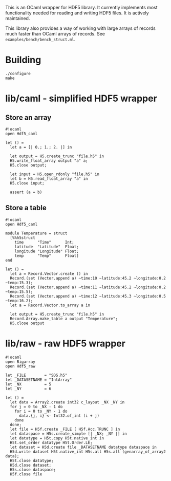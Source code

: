 This is an OCaml wrapper for HDF5 library.  It currently implements most functionality
needed for reading and writing HDF5 files.  It is actively maintained.

This library also provides a way of working with large arrays of records much faster than
OCaml arrays of records.  See `examples/bench/bench_struct.ml`.

# Building

    ./configure
    make

# lib/caml - simplified HDF5 wrapper

## Store an array

```
#!ocaml
open Hdf5_caml

let () =
  let a = [| 0.; 1.; 2. |] in

  let output = H5.create_trunc "file.h5" in
  H5.write_float_array output "a" a;
  H5.close output;

  let input = H5.open_rdonly "file.h5" in
  let b = H5.read_float_array "a" in
  H5.close input;

  assert (a = b)
```

## Store a table

```
#!ocaml
open Hdf5_caml

module Temperature = struct
  [%%h5struct
    time      "Time"      Int;
    latitude  "Latitude"  Float;
    longitude "Longitude" Float;
    temp      "Temp"      Float]
end

let () =
  let a = Record.Vector.create () in
  Record.(set (Vector.append a) ~time:10 ~latitude:45.2 ~longitude:0.2 ~temp:15.3);
  Record.(set (Vector.append a) ~time:11 ~latitude:45.2 ~longitude:0.2 ~temp:15.5);
  Record.(set (Vector.append a) ~time:12 ~latitude:45.3 ~longitude:0.5 ~temp:16.2);
  let a = Record.Vector.to_array a in

  let output = H5.create_trunc "file.h5" in
  Record.Array.make_table a output "Temperature";
  H5.close output
```

# lib/raw - raw HDF5 wrapper

```
#!ocaml
open Bigarray
open Hdf5_raw

let _FILE        = "SDS.h5"
let _DATASETNAME = "IntArray"
let _NX          = 5
let _NY          = 6

let () =
  let data = Array2.create int32 c_layout _NX _NY in
  for j = 0 to _NX - 1 do
    for i = 0 to _NY - 1 do
      data.{j, i} <- Int32.of_int (i + j)
    done
  done;
  let file = H5f.create _FILE [ H5f.Acc.TRUNC ] in
  let dataspace = H5s.create_simple [| _NX; _NY |] in
  let datatype = H5t.copy H5t.native_int in
  H5t.set_order datatype H5t.Order.LE;
  let dataset = H5d.create file _DATASETNAME datatype dataspace in
  H5d.write dataset H5t.native_int H5s.all H5s.all (genarray_of_array2 data);
  H5t.close datatype;
  H5d.close dataset;
  H5s.close dataspace;
  H5f.close file
```
